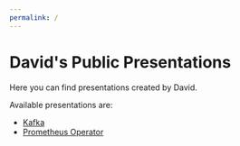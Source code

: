 ```yaml
---
permalink: /
---
```

David's Public Presentations
============================
Here you can find presentations created by David.

Available presentations are:
* [Kafka][1]
* [Prometheus Operator][2]


[1]: kafka
[2]: prometheus-operator
